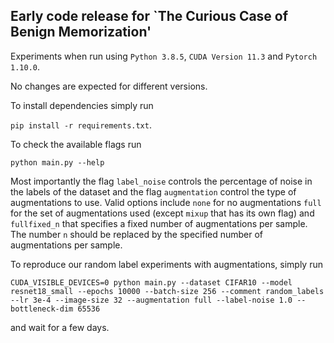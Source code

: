 ## Early code release for `The Curious Case of Benign Memorization'

Experiments when run using `Python 3.8.5`, `CUDA Version 11.3` and `Pytorch 1.10.0`.

No changes are expected for different versions.

To install dependencies simply run 

``pip install -r requirements.txt``.

To check the available flags run 

``python main.py --help``

Most importantly the flag `label_noise` controls the percentage of noise in the labels of the dataset and the flag `augmentation` control the type of augmentations to use. Valid options include `none` for no augmentations `full` for the set of augmentations used (except `mixup` that has its own flag) and `fullfixed_n` that specifies a fixed number of augmentations per sample. The  number `n` should be replaced by the specified number of augmentations per sample.

To reproduce our random label experiments with augmentations, simply run

``
CUDA_VISIBLE_DEVICES=0 python main.py --dataset CIFAR10 --model resnet18_small --epochs 10000 --batch-size 256 --comment random_labels --lr 3e-4 --image-size 32 --augmentation full --label-noise 1.0 --bottleneck-dim 65536
``

and wait for a few days.